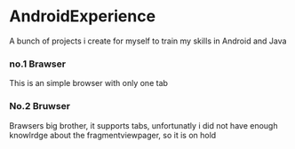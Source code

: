 # AndroidExperience
A bunch of projects i create for myself to train my skills in Android and Java

<h3>no.1 Brawser</h3>
This is an simple browser with only one tab

<h3>No.2 Bruwser</h3>
Brawsers big brother, it supports tabs, unfortunatly i did not have enough knowlrdge about the fragmentviewpager, so it is on hold
